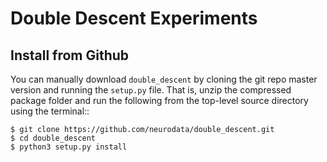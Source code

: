 # Double Descent Experiments 

Install from Github
-------------------
You can manually download ``double_descent`` by cloning the git repo master version and
running the ``setup.py`` file. That is, unzip the compressed package folder
and run the following from the top-level source directory using the terminal::

    $ git clone https://github.com/neurodata/double_descent.git
    $ cd double_descent
    $ python3 setup.py install
